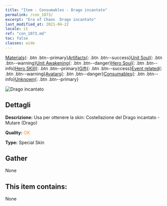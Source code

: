 ```yaml
---
title: "Item - Consumables - Drago incantato"
permalink: /con_1073/
excerpt: "Era of Chaos  Drago incantato"
last_modified_at: 2021-04-22
locale: it
ref: "con_1073.md"
toc: false
classes: wide
---
```

 [Materials](/ItemsIT/){: .btn .btn--primary}[Artifacts](/ItemsIT/Artifacts/){: .btn .btn--success}[Unit Soul](/ItemsIT/UnitSoul/){: .btn .btn--warning}[Unit Awakening](/ItemsIT/UnitAwakening/){: .btn .btn--danger}[Hero Soul](/ItemsIT/HeroSoul/){: .btn .btn--info}[Hero SKill](/ItemsIT/HeroSkill/){: .btn .btn--primary}[Gift](/ItemsIT/Gift/){: .btn .btn--success}[Event related](/ItemsIT/Events/){: .btn .btn--warning}[Avatars](/ItemsIT/Avatars/){: .btn .btn--danger}[Consumables](/ItemsIT/Consumables/){: .btn .btn--info}[Unknown](/ItemsIT/Unknown/){: .btn .btn--primary}

 ![Drago incantato](/images/h/h_MutareDrake3.jpg)

## Dettagli
 **Descrizione:** Usa per ottenere la skin: Costellazione del Drago incantato - Mutare (Drago)

 **Quality:** <span style="color: #FF8C00">OK</span>

 **Type:** Special Skin

## Gather

  None

## This item contains:

  None

